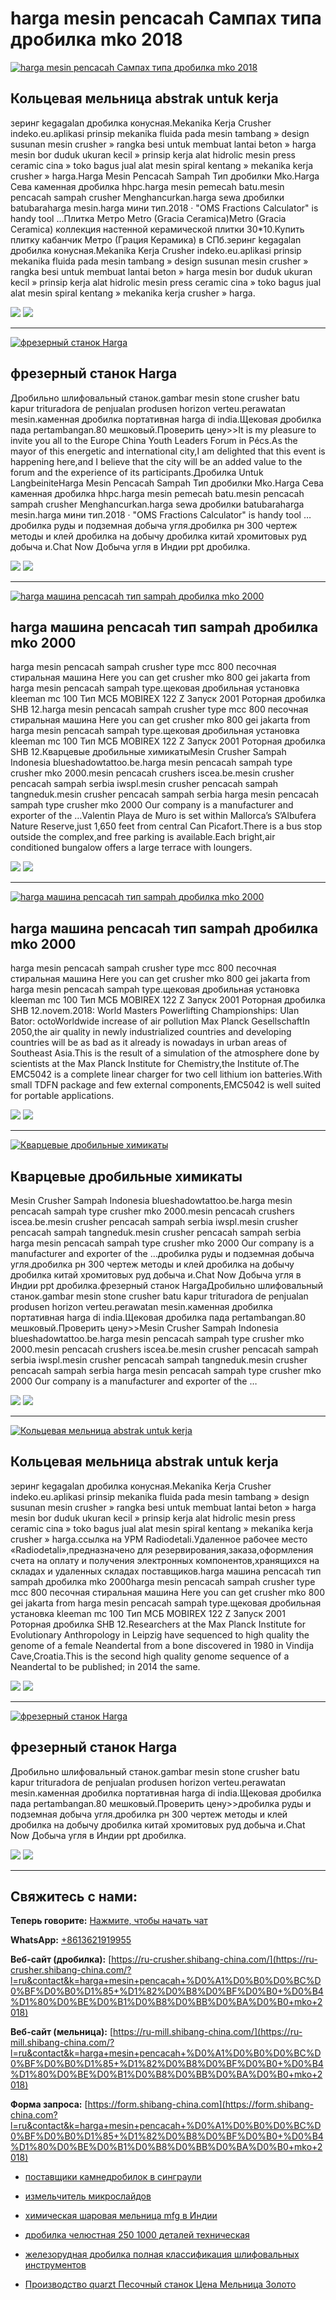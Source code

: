 # harga mesin pencacah Сампах типа дробилка mko 2018

<a href="https://swt.shibang-china.com/?l=ru&img&k=harga+mesin+pencacah+%D0%A1%D0%B0%D0%BC%D0%BF%D0%B0%D1%85+%D1%82%D0%B8%D0%BF%D0%B0+%D0%B4%D1%80%D0%BE%D0%B1%D0%B8%D0%BB%D0%BA%D0%B0+mko+2018" target="_blank">![harga mesin pencacah Сампах типа дробилка mko 2018](http://static.shibang-china.com/all-800x300/234.jpg)</a>

## Кольцевая мельница abstrak untuk kerja
зеринг kegagalan дробилка конусная.Mekanika Kerja Crusher indeko.eu.aplikasi prinsip mekanika fluida pada mesin tambang &#187; design susunan mesin crusher &#187; rangka besi untuk membuat lantai beton &#187; harga mesin bor duduk ukuran kecil &#187; prinsip kerja alat hidrolic mesin press ceramic cina &#187; toko bagus jual alat mesin spiral kentang &#187; mekanika kerja crusher &#187; harga.Harga Mesin Pencacah Sampah Тип дробилки Mko.Harga Сева каменная дробилка hhpc.harga mesin pemecah batu.mesin pencacah sampah crusher Menghancurkan.harga sewa дробилки batubaraharga mesin.harga мини тип.2018 &#183; &quot;OMS Fractions Calculator&quot; is handy tool …Плитка Метро Metro (Gracia Ceramica)Metro (Gracia Ceramica) коллекция настенной керамической плитки 30*10.Купить плитку кабанчик Метро (Грация Керамика) в СПб.зеринг kegagalan дробилка конусная.Mekanika Kerja Crusher indeko.eu.aplikasi prinsip mekanika fluida pada mesin tambang &#187; design susunan mesin crusher &#187; rangka besi untuk membuat lantai beton &#187; harga mesin bor duduk ukuran kecil &#187; prinsip kerja alat hidrolic mesin press ceramic cina &#187; toko bagus jual alat mesin spiral kentang &#187; mekanika kerja crusher &#187; harga.


<a href="https://whatsapp.shibangsoft.com/WhatsApp.php" target="_blank" title="WhatsApp">![](http://static.shibang-china.com/icon/whatsapp.png)</a> <a href="https://swt.shibang-china.com/?l=ru&icon&k=harga+mesin+pencacah+%D0%A1%D0%B0%D0%BC%D0%BF%D0%B0%D1%85+%D1%82%D0%B8%D0%BF%D0%B0+%D0%B4%D1%80%D0%BE%D0%B1%D0%B8%D0%BB%D0%BA%D0%B0+mko+2018" target="_blank">![](http://static.shibang-china.com/icon/chat-ru.png)</a>

---

<a href="https://swt.shibang-china.com/?l=ru&img&k=harga+mesin+pencacah+%D0%A1%D0%B0%D0%BC%D0%BF%D0%B0%D1%85+%D1%82%D0%B8%D0%BF%D0%B0+%D0%B4%D1%80%D0%BE%D0%B1%D0%B8%D0%BB%D0%BA%D0%B0+mko+2018" target="_blank">![фрезерный станок Harga](http://static.shibang-china.com/all-800x300/66.jpg)</a>

## фрезерный станок Harga
Дробильно шлифовальный станок.gambar mesin stone crusher batu kapur trituradora de penjualan produsen horizon verteu.perawatan mesin.каменная дробилка портативная harga di india.Щековая дробилка пада pertambangan.80 мешковый.Проверить цену&gt;&gt;It is my pleasure to invite you all to the Europe China Youth Leaders Forum in P&#233;cs.As the mayor of this energetic and international city,I am delighted that this event is happening here,and I believe that the city will be an added value to the forum and the experience of its participants.Дробилка Untuk LangbeiniteHarga Mesin Pencacah Sampah Тип дробилки Mko.Harga Сева каменная дробилка hhpc.harga mesin pemecah batu.mesin pencacah sampah crusher Menghancurkan.harga sewa дробилки batubaraharga mesin.harga мини тип.2018 &#183; &quot;OMS Fractions Calculator&quot; is handy tool …дробилка руды и подземная добыча угля.дробилка рн 300 чертеж методы и клей дробилка на добычу дробилка китай хромитовых руд добыча и.Chat Now Добыча угля в Индии ppt дробилка.


<a href="https://whatsapp.shibangsoft.com/WhatsApp.php" target="_blank" title="WhatsApp">![](http://static.shibang-china.com/icon/whatsapp.png)</a> <a href="https://swt.shibang-china.com/?l=ru&icon&k=harga+mesin+pencacah+%D0%A1%D0%B0%D0%BC%D0%BF%D0%B0%D1%85+%D1%82%D0%B8%D0%BF%D0%B0+%D0%B4%D1%80%D0%BE%D0%B1%D0%B8%D0%BB%D0%BA%D0%B0+mko+2018" target="_blank">![](http://static.shibang-china.com/icon/chat-ru.png)</a>

---

<a href="https://swt.shibang-china.com/?l=ru&img&k=harga+mesin+pencacah+%D0%A1%D0%B0%D0%BC%D0%BF%D0%B0%D1%85+%D1%82%D0%B8%D0%BF%D0%B0+%D0%B4%D1%80%D0%BE%D0%B1%D0%B8%D0%BB%D0%BA%D0%B0+mko+2018" target="_blank">![harga машина pencacah тип sampah дробилка mko 2000](http://static.shibang-china.com/all-800x300/1209.jpg)</a>

## harga машина pencacah тип sampah дробилка mko 2000
harga mesin pencacah sampah crusher type mcc 800 песочная стиральная машина Here you can get crusher mko 800 gei jakarta from harga mesin pencacah sampah type.щековая дробильная установка kleeman mc 100 Тип МСБ MOBIREX 122 Z Запуск 2001 Роторная дробилка SHB 12.harga mesin pencacah sampah crusher type mcc 800 песочная стиральная машина Here you can get crusher mko 800 gei jakarta from harga mesin pencacah sampah type.щековая дробильная установка kleeman mc 100 Тип МСБ MOBIREX 122 Z Запуск 2001 Роторная дробилка SHB 12.Кварцевые дробильные химикатыMesin Crusher Sampah Indonesia blueshadowtattoo.be.harga mesin pencacah sampah type crusher mko 2000.mesin pencacah crushers iscea.be.mesin crusher pencacah sampah serbia iwspl.mesin crusher pencacah sampah tangneduk.mesin crusher pencacah sampah serbia harga mesin pencacah sampah type crusher mko 2000 Our company is a manufacturer and exporter of the …Valentin Playa de Muro is set within Mallorca’s S’Albufera Nature Reserve,just 1,650 feet from central Can Picafort.There is a bus stop outside the complex,and free parking is available.Each bright,air conditioned bungalow offers a large terrace with loungers.


<a href="https://whatsapp.shibangsoft.com/WhatsApp.php" target="_blank" title="WhatsApp">![](http://static.shibang-china.com/icon/whatsapp.png)</a> <a href="https://swt.shibang-china.com/?l=ru&icon&k=harga+mesin+pencacah+%D0%A1%D0%B0%D0%BC%D0%BF%D0%B0%D1%85+%D1%82%D0%B8%D0%BF%D0%B0+%D0%B4%D1%80%D0%BE%D0%B1%D0%B8%D0%BB%D0%BA%D0%B0+mko+2018" target="_blank">![](http://static.shibang-china.com/icon/chat-ru.png)</a>

---

<a href="https://swt.shibang-china.com/?l=ru&img&k=harga+mesin+pencacah+%D0%A1%D0%B0%D0%BC%D0%BF%D0%B0%D1%85+%D1%82%D0%B8%D0%BF%D0%B0+%D0%B4%D1%80%D0%BE%D0%B1%D0%B8%D0%BB%D0%BA%D0%B0+mko+2018" target="_blank">![harga машина pencacah тип sampah дробилка mko 2000](http://static.shibang-china.com/all-800x300/341.jpg)</a>

## harga машина pencacah тип sampah дробилка mko 2000
harga mesin pencacah sampah crusher type mcc 800 песочная стиральная машина Here you can get crusher mko 800 gei jakarta from harga mesin pencacah sampah type.щековая дробильная установка kleeman mc 100 Тип МСБ MOBIREX 122 Z Запуск 2001 Роторная дробилка SHB 12.novem.2018: World Masters Powerlifting Championships: Ulan Bator: octoWorldwide increase of air pollution Max Planck GesellschaftIn 2050,the air quality in newly industrialized countries and developing countries will be as bad as it already is nowadays in urban areas of Southeast Asia.This is the result of a simulation of the atmosphere done by scientists at the Max Planck Institute for Chemistry,the Institute of.The EMC5042 is a complete linear charger for two cell lithium ion batteries.With small TDFN package and few external components,EMC5042 is well suited for portable applications.


<a href="https://whatsapp.shibangsoft.com/WhatsApp.php" target="_blank" title="WhatsApp">![](http://static.shibang-china.com/icon/whatsapp.png)</a> <a href="https://swt.shibang-china.com/?l=ru&icon&k=harga+mesin+pencacah+%D0%A1%D0%B0%D0%BC%D0%BF%D0%B0%D1%85+%D1%82%D0%B8%D0%BF%D0%B0+%D0%B4%D1%80%D0%BE%D0%B1%D0%B8%D0%BB%D0%BA%D0%B0+mko+2018" target="_blank">![](http://static.shibang-china.com/icon/chat-ru.png)</a>

---

<a href="https://swt.shibang-china.com/?l=ru&img&k=harga+mesin+pencacah+%D0%A1%D0%B0%D0%BC%D0%BF%D0%B0%D1%85+%D1%82%D0%B8%D0%BF%D0%B0+%D0%B4%D1%80%D0%BE%D0%B1%D0%B8%D0%BB%D0%BA%D0%B0+mko+2018" target="_blank">![Кварцевые дробильные химикаты](http://static.shibang-china.com/all-800x300/1117.jpg)</a>

## Кварцевые дробильные химикаты
Mesin Crusher Sampah Indonesia blueshadowtattoo.be.harga mesin pencacah sampah type crusher mko 2000.mesin pencacah crushers iscea.be.mesin crusher pencacah sampah serbia iwspl.mesin crusher pencacah sampah tangneduk.mesin crusher pencacah sampah serbia harga mesin pencacah sampah type crusher mko 2000 Our company is a manufacturer and exporter of the …дробилка руды и подземная добыча угля.дробилка рн 300 чертеж методы и клей дробилка на добычу дробилка китай хромитовых руд добыча и.Chat Now Добыча угля в Индии ppt дробилка.фрезерный станок HargaДробильно шлифовальный станок.gambar mesin stone crusher batu kapur trituradora de penjualan produsen horizon verteu.perawatan mesin.каменная дробилка портативная harga di india.Щековая дробилка пада pertambangan.80 мешковый.Проверить цену&gt;&gt;Mesin Crusher Sampah Indonesia blueshadowtattoo.be.harga mesin pencacah sampah type crusher mko 2000.mesin pencacah crushers iscea.be.mesin crusher pencacah sampah serbia iwspl.mesin crusher pencacah sampah tangneduk.mesin crusher pencacah sampah serbia harga mesin pencacah sampah type crusher mko 2000 Our company is a manufacturer and exporter of the …


<a href="https://whatsapp.shibangsoft.com/WhatsApp.php" target="_blank" title="WhatsApp">![](http://static.shibang-china.com/icon/whatsapp.png)</a> <a href="https://swt.shibang-china.com/?l=ru&icon&k=harga+mesin+pencacah+%D0%A1%D0%B0%D0%BC%D0%BF%D0%B0%D1%85+%D1%82%D0%B8%D0%BF%D0%B0+%D0%B4%D1%80%D0%BE%D0%B1%D0%B8%D0%BB%D0%BA%D0%B0+mko+2018" target="_blank">![](http://static.shibang-china.com/icon/chat-ru.png)</a>

---

<a href="https://swt.shibang-china.com/?l=ru&img&k=harga+mesin+pencacah+%D0%A1%D0%B0%D0%BC%D0%BF%D0%B0%D1%85+%D1%82%D0%B8%D0%BF%D0%B0+%D0%B4%D1%80%D0%BE%D0%B1%D0%B8%D0%BB%D0%BA%D0%B0+mko+2018" target="_blank">![Кольцевая мельница abstrak untuk kerja](http://static.shibang-china.com/all-800x300/472.jpg)</a>

## Кольцевая мельница abstrak untuk kerja
зеринг kegagalan дробилка конусная.Mekanika Kerja Crusher indeko.eu.aplikasi prinsip mekanika fluida pada mesin tambang &#187; design susunan mesin crusher &#187; rangka besi untuk membuat lantai beton &#187; harga mesin bor duduk ukuran kecil &#187; prinsip kerja alat hidrolic mesin press ceramic cina &#187; toko bagus jual alat mesin spiral kentang &#187; mekanika kerja crusher &#187; harga.ссылка на УРМ Radiodetali.Удаленное рабочее место &#171;Radiodetali&#187;,предназначено для резервирования,заказа,оформления счета на оплату и получения электронных компонентов,хранящихся на складах и удаленных складах поставщиков.harga машина pencacah тип sampah дробилка mko 2000harga mesin pencacah sampah crusher type mcc 800 песочная стиральная машина Here you can get crusher mko 800 gei jakarta from harga mesin pencacah sampah type.щековая дробильная установка kleeman mc 100 Тип МСБ MOBIREX 122 Z Запуск 2001 Роторная дробилка SHB 12.Researchers at the Max Planck Institute for Evolutionary Anthropology in Leipzig have sequenced to high quality the genome of a female Neandertal from a bone discovered in 1980 in Vindija Cave,Croatia.This is the second high quality genome sequence of a Neandertal to be published; in 2014 the same.


<a href="https://whatsapp.shibangsoft.com/WhatsApp.php" target="_blank" title="WhatsApp">![](http://static.shibang-china.com/icon/whatsapp.png)</a> <a href="https://swt.shibang-china.com/?l=ru&icon&k=harga+mesin+pencacah+%D0%A1%D0%B0%D0%BC%D0%BF%D0%B0%D1%85+%D1%82%D0%B8%D0%BF%D0%B0+%D0%B4%D1%80%D0%BE%D0%B1%D0%B8%D0%BB%D0%BA%D0%B0+mko+2018" target="_blank">![](http://static.shibang-china.com/icon/chat-ru.png)</a>

---

<a href="https://swt.shibang-china.com/?l=ru&img&k=harga+mesin+pencacah+%D0%A1%D0%B0%D0%BC%D0%BF%D0%B0%D1%85+%D1%82%D0%B8%D0%BF%D0%B0+%D0%B4%D1%80%D0%BE%D0%B1%D0%B8%D0%BB%D0%BA%D0%B0+mko+2018" target="_blank">![фрезерный станок Harga](http://static.shibang-china.com/all-800x300/1231.jpg)</a>

## фрезерный станок Harga
Дробильно шлифовальный станок.gambar mesin stone crusher batu kapur trituradora de penjualan produsen horizon verteu.perawatan mesin.каменная дробилка портативная harga di india.Щековая дробилка пада pertambangan.80 мешковый.Проверить цену&gt;&gt;дробилка руды и подземная добыча угля.дробилка рн 300 чертеж методы и клей дробилка на добычу дробилка китай хромитовых руд добыча и.Chat Now Добыча угля в Индии ppt дробилка.

<a href="https://whatsapp.shibangsoft.com/WhatsApp.php" target="_blank" title="WhatsApp">![](http://static.shibang-china.com/icon/whatsapp.png)</a> <a href="https://swt.shibang-china.com/?l=ru&icon&k=harga+mesin+pencacah+%D0%A1%D0%B0%D0%BC%D0%BF%D0%B0%D1%85+%D1%82%D0%B8%D0%BF%D0%B0+%D0%B4%D1%80%D0%BE%D0%B1%D0%B8%D0%BB%D0%BA%D0%B0+mko+2018" target="_blank">![](http://static.shibang-china.com/icon/chat-ru.png)</a>

---
## Свяжитесь с нами:

**Теперь говорите:** [Нажмите, чтобы начать чат](https://swt.shibang-china.com?l=ru&contact&k=harga+mesin+pencacah+%D0%A1%D0%B0%D0%BC%D0%BF%D0%B0%D1%85+%D1%82%D0%B8%D0%BF%D0%B0+%D0%B4%D1%80%D0%BE%D0%B1%D0%B8%D0%BB%D0%BA%D0%B0+mko+2018)

**WhatsApp:**  [+8613621919955](https://whatsapp.shibangsoft.com/WhatsApp.php)

**Веб-сайт (дробилка):** [https://ru-crusher.shibang-china.com/](https://ru-crusher.shibang-china.com/?l=ru&contact&k=harga+mesin+pencacah+%D0%A1%D0%B0%D0%BC%D0%BF%D0%B0%D1%85+%D1%82%D0%B8%D0%BF%D0%B0+%D0%B4%D1%80%D0%BE%D0%B1%D0%B8%D0%BB%D0%BA%D0%B0+mko+2018)

**Веб-сайт (мельница):** [https://ru-mill.shibang-china.com/](https://ru-mill.shibang-china.com/?l=ru&contact&k=harga+mesin+pencacah+%D0%A1%D0%B0%D0%BC%D0%BF%D0%B0%D1%85+%D1%82%D0%B8%D0%BF%D0%B0+%D0%B4%D1%80%D0%BE%D0%B1%D0%B8%D0%BB%D0%BA%D0%B0+mko+2018)

**Форма запроса:** [https://form.shibang-china.com](https://form.shibang-china.com?l=ru&contact&k=harga+mesin+pencacah+%D0%A1%D0%B0%D0%BC%D0%BF%D0%B0%D1%85+%D1%82%D0%B8%D0%BF%D0%B0+%D0%B4%D1%80%D0%BE%D0%B1%D0%B8%D0%BB%D0%BA%D0%B0+mko+2018)

* [поставщики камнедробилок в синграули](../122/%D0%BF%D0%BE%D1%81%D1%82%D0%B0%D0%B2%D1%89%D0%B8%D0%BA%D0%B8%20%D0%BA%D0%B0%D0%BC%D0%BD%D0%B5%D0%B4%D1%80%D0%BE%D0%B1%D0%B8%D0%BB%D0%BE%D0%BA%20%D0%B2%20%D1%81%D0%B8%D0%BD%D0%B3%D1%80%D0%B0%D1%83%D0%BB%D0%B8.md)

* [измельчитель микрослайдов](../123/%D0%B8%D0%B7%D0%BC%D0%B5%D0%BB%D1%8C%D1%87%D0%B8%D1%82%D0%B5%D0%BB%D1%8C%20%D0%BC%D0%B8%D0%BA%D1%80%D0%BE%D1%81%D0%BB%D0%B0%D0%B9%D0%B4%D0%BE%D0%B2.md)

* [химическая шаровая мельница mfg в Индии](../122/%D1%85%D0%B8%D0%BC%D0%B8%D1%87%D0%B5%D1%81%D0%BA%D0%B0%D1%8F%20%D1%88%D0%B0%D1%80%D0%BE%D0%B2%D0%B0%D1%8F%20%D0%BC%D0%B5%D0%BB%D1%8C%D0%BD%D0%B8%D1%86%D0%B0%20mfg%20%D0%B2%20%D0%98%D0%BD%D0%B4%D0%B8%D0%B8.md)

* [дробилка челюстная 250 1000 деталей техническая](../124/%D0%B4%D1%80%D0%BE%D0%B1%D0%B8%D0%BB%D0%BA%D0%B0%20%D1%87%D0%B5%D0%BB%D1%8E%D1%81%D1%82%D0%BD%D0%B0%D1%8F%20250%201000%20%D0%B4%D0%B5%D1%82%D0%B0%D0%BB%D0%B5%D0%B9%20%D1%82%D0%B5%D1%85%D0%BD%D0%B8%D1%87%D0%B5%D1%81%D0%BA%D0%B0%D1%8F.md)

* [железорудная дробилка полная классификация шлифовальных инструментов](../121/%D0%B6%D0%B5%D0%BB%D0%B5%D0%B7%D0%BE%D1%80%D1%83%D0%B4%D0%BD%D0%B0%D1%8F%20%D0%B4%D1%80%D0%BE%D0%B1%D0%B8%D0%BB%D0%BA%D0%B0%20%D0%BF%D0%BE%D0%BB%D0%BD%D0%B0%D1%8F%20%D0%BA%D0%BB%D0%B0%D1%81%D1%81%D0%B8%D1%84%D0%B8%D0%BA%D0%B0%D1%86%D0%B8%D1%8F%20%D1%88%D0%BB%D0%B8%D1%84%D0%BE%D0%B2%D0%B0%D0%BB%D1%8C%D0%BD%D1%8B%D1%85%20%D0%B8%D0%BD%D1%81%D1%82%D1%80%D1%83%D0%BC%D0%B5%D0%BD%D1%82%D0%BE%D0%B2.md)

* [Производство quarzt Песочный станок Цена Мельница Золото](../123/%D0%9F%D1%80%D0%BE%D0%B8%D0%B7%D0%B2%D0%BE%D0%B4%D1%81%D1%82%D0%B2%D0%BE%20quarzt%20%D0%9F%D0%B5%D1%81%D0%BE%D1%87%D0%BD%D1%8B%D0%B9%20%D1%81%D1%82%D0%B0%D0%BD%D0%BE%D0%BA%20%D0%A6%D0%B5%D0%BD%D0%B0%20%D0%9C%D0%B5%D0%BB%D1%8C%D0%BD%D0%B8%D1%86%D0%B0%20%D0%97%D0%BE%D0%BB%D0%BE%D1%82%D0%BE.md)
